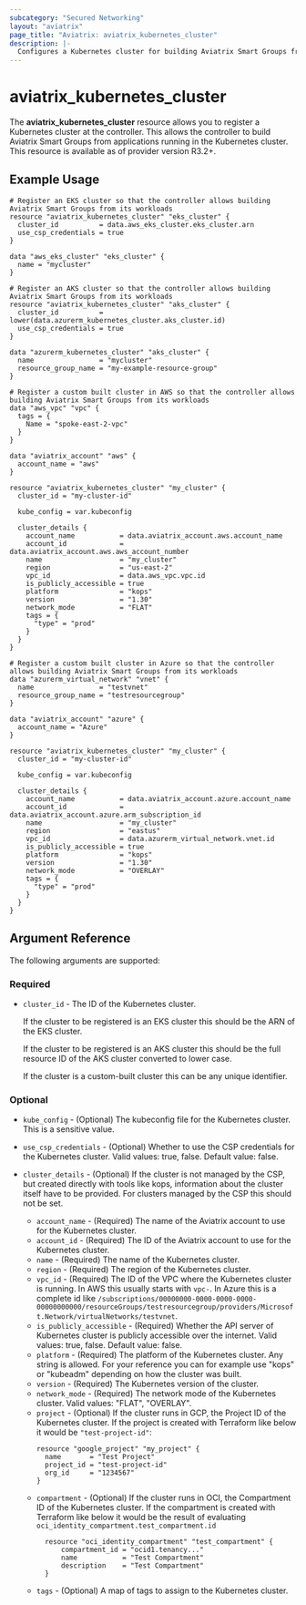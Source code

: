 ```yaml
---
subcategory: "Secured Networking"
layout: "aviatrix"
page_title: "Aviatrix: aviatrix_kubernetes_cluster"
description: |-
  Configures a Kubernetes cluster for building Aviatrix Smart Groups from applications running in Kubernetes.
---
```


# aviatrix_kubernetes_cluster

The **aviatrix_kubernetes_cluster** resource allows you to register a Kubernetes cluster at the controller.
This allows the controller to build Aviatrix Smart Groups from applications running in the Kubernetes cluster.
This resource is available as of provider version R3.2+.

## Example Usage


```hcl
# Register an EKS cluster so that the controller allows building Aviatrix Smart Groups from its workloads
resource "aviatrix_kubernetes_cluster" "eks_cluster" {
  cluster_id          = data.aws_eks_cluster.eks_cluster.arn
  use_csp_credentials = true
}

data "aws_eks_cluster" "eks_cluster" {
  name = "mycluster"
}
```

```hcl
# Register an AKS cluster so that the controller allows building Aviatrix Smart Groups from its workloads
resource "aviatrix_kubernetes_cluster" "aks_cluster" {
  cluster_id          = lower(data.azurerm_kubernetes_cluster.aks_cluster.id)
  use_csp_credentials = true
}

data "azurerm_kubernetes_cluster" "aks_cluster" {
  name                = "mycluster"
  resource_group_name = "my-example-resource-group"
}
```

```hcl
# Register a custom built cluster in AWS so that the controller allows building Aviatrix Smart Groups from its workloads
data "aws_vpc" "vpc" {
  tags = {
    Name = "spoke-east-2-vpc"
  }
}

data "aviatrix_account" "aws" {
  account_name = "aws"
}

resource "aviatrix_kubernetes_cluster" "my_cluster" {
  cluster_id = "my-cluster-id"

  kube_config = var.kubeconfig

  cluster_details {
    account_name           = data.aviatrix_account.aws.account_name
    account_id             = data.aviatrix_account.aws.aws_account_number
    name                   = "my_cluster"
    region                 = "us-east-2"
    vpc_id                 = data.aws_vpc.vpc.id
    is_publicly_accessible = true
    platform               = "kops"
    version                = "1.30"
    network_mode           = "FLAT"
    tags = {
      "type" = "prod"
    }
  }
}
```

```hcl
# Register a custom built cluster in Azure so that the controller allows building Aviatrix Smart Groups from its workloads
data "azurerm_virtual_network" "vnet" {
  name                = "testvnet"
  resource_group_name = "testresourcegroup"
}

data "aviatrix_account" "azure" {
  account_name = "Azure"
}

resource "aviatrix_kubernetes_cluster" "my_cluster" {
  cluster_id = "my-cluster-id"

  kube_config = var.kubeconfig

  cluster_details {
    account_name           = data.aviatrix_account.azure.account_name
    account_id             = data.aviatrix_account.azure.arm_subscription_id
    name                   = "my_cluster"
    region                 = "eastus"
    vpc_id                 = data.azurerm_virtual_network.vnet.id
    is_publicly_accessible = true
    platform               = "kops"
    version                = "1.30"
    network_mode           = "OVERLAY"
    tags = {
      "type" = "prod"
    }
  }
}
```


## Argument Reference

The following arguments are supported:

### Required

* `cluster_id` - The ID of the Kubernetes cluster. 

   If the cluster to be registered is an EKS cluster this should be the ARN of the EKS cluster. 
   
   If the cluster to be registered is an AKS cluster this should be the full resource ID of the AKS cluster converted to lower case. 

   If the cluster is a custom-built cluster this can be any unique identifier.

### Optional

* `kube_config` - (Optional) The kubeconfig file for the Kubernetes cluster. This is a sensitive value.
* `use_csp_credentials` - (Optional) Whether to use the CSP credentials for the Kubernetes cluster. Valid values: true, false. Default value: false.
          
* `cluster_details` - (Optional) If the cluster is not managed by the CSP, but created directly with tools like kops, information about the cluster itself have to be provided. 
  For clusters managed by the CSP this should not be set.
  * `account_name` - (Required) The name of the Aviatrix account to use for the Kubernetes cluster.
  * `account_id` - (Required) The ID of the Aviatrix account to use for the Kubernetes cluster.
  * `name` - (Required) The name of the Kubernetes cluster.
  * `region` - (Required) The region of the Kubernetes cluster.
  * `vpc_id` - (Required) The ID of the VPC where the Kubernetes cluster is running. 
    In AWS this usually starts with `vpc-`. 
    In Azure this is a complete id like `/subscriptions/00000000-0000-0000-0000-00000000000/resourceGroups/testresourcegroup/providers/Microsoft.Network/virtualNetworks/testvnet`.
  * `is_publicly_accessible` - (Required) Whether the API server of Kubernetes cluster is publicly accessible over the internet. Valid values: true, false. Default value: false.
  * `platform` - (Required) The platform of the Kubernetes cluster.
     Any string is allowed. 
     For your reference you can for example use "kops" or "kubeadm" depending on how the cluster was built.    
  * `version` - (Required) The Kubernetes version of the cluster.
  * `network_mode` - (Required) The network mode of the Kubernetes cluster. Valid values: "FLAT", "OVERLAY".
  * `project` - (Optional) If the cluster runs in GCP, the Project ID of the Kubernetes cluster.
     If the project is created with Terraform like below it would be `"test-project-id"`: 
     ```hcl
     resource "google_project" "my_project" {
       name       = "Test Project"
       project_id = "test-project-id"
       org_id     = "1234567"
     }
     ```
  * `compartment` - (Optional) If the cluster runs in OCI, the Compartment ID of the Kubernetes cluster.
    If the compartment is created with Terraform like below it would be the result of evaluating `oci_identity_compartment.test_compartment.id` 
    ```hcl
      resource "oci_identity_compartment" "test_compartment" {
          compartment_id = "ocid1.tenancy..."
          name           = "Test Compartment"
          description    = "Test Compartment"
      }
      ```
  * `tags` - (Optional) A map of tags to assign to the Kubernetes cluster.

